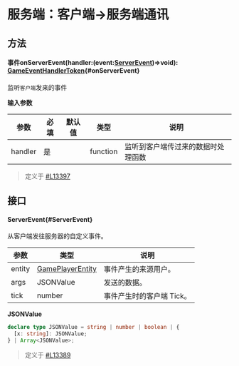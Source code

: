 <script setup>
import '/style.css'
</script>
# 服务端：客户端->服务端通讯

## 方法

#### <font id="API" /><font id="Event" >事件</font>onServerEvent(<font id="Type">handler:(event:[ServerEvent](./clientToServer#ServerEvent))=>void</font>)<font id="Type">: [GameEventHandlerToken](/GameEventHandlerToken/)</font>{#onServerEvent} 
监听`客户端`发来的事件

**输入参数**

| **参数** | **必填** | **默认值** | **类型** | **说明** |
| --- | --- | --- | --- | --- |
| handler | 是 | | function | 监听到客户端传过来的数据时处理函数 |

> 定义于 [#L13397](https://github.com/box3lab/arena_dts/blob/main/GameAPI.d.ts#L13397)

## 接口

#### <font id="API" />ServerEvent{#ServerEvent} 
从客户端发往服务器的自定义事件。

| **参数** | **类型** | **说明** |
| --- | --- | --- |
| entity | [GamePlayerEntity](/GameEntity/isPlayer) | 事件产生的来源用户。 |
| args | JSONValue | 发送的数据。 |
| tick | number | 事件产生时的客户端 Tick。 |

**JSONValue**
```typescript
declare type JSONValue = string | number | boolean | {
  [x: string]: JSONValue;
} | Array<JSONValue>;
```

> 定义于 [#L13389](https://github.com/box3lab/arena_dts/blob/main/GameAPI.d.ts#L13389)
